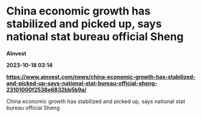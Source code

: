 # China economic growth has stabilized and picked up, says national stat bureau official Sheng
**AInvest**

**2023-10-18 03:14**

**https://www.ainvest.com/news/china-economic-growth-has-stabilized-and-picked-up-says-national-stat-bureau-official-sheng-23101000f2538e6832bb5b9a/**

China economic growth has stabilized and picked up, says national stat bureau official Sheng